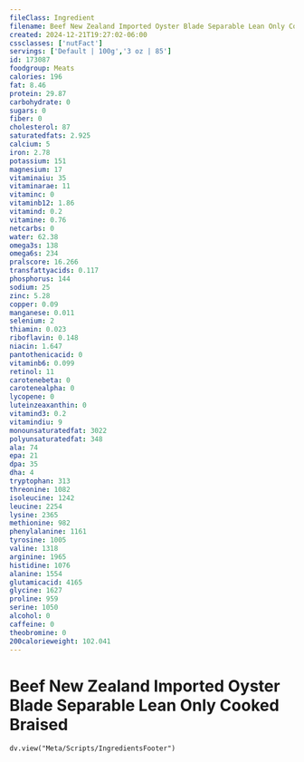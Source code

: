 ```yaml
---
fileClass: Ingredient
filename: Beef New Zealand Imported Oyster Blade Separable Lean Only Cooked Braised
created: 2024-12-21T19:27:02-06:00
cssclasses: ['nutFact']
servings: ['Default | 100g','3 oz | 85']
id: 173087
foodgroup: Meats
calories: 196
fat: 8.46
protein: 29.87
carbohydrate: 0
sugars: 0
fiber: 0
cholesterol: 87
saturatedfats: 2.925
calcium: 5
iron: 2.78
potassium: 151
magnesium: 17
vitaminaiu: 35
vitaminarae: 11
vitaminc: 0
vitaminb12: 1.86
vitamind: 0.2
vitamine: 0.76
netcarbs: 0
water: 62.38
omega3s: 138
omega6s: 234
pralscore: 16.266
transfattyacids: 0.117
phosphorus: 144
sodium: 25
zinc: 5.28
copper: 0.09
manganese: 0.011
selenium: 2
thiamin: 0.023
riboflavin: 0.148
niacin: 1.647
pantothenicacid: 0
vitaminb6: 0.099
retinol: 11
carotenebeta: 0
carotenealpha: 0
lycopene: 0
luteinzeaxanthin: 0
vitamind3: 0.2
vitamindiu: 9
monounsaturatedfat: 3022
polyunsaturatedfat: 348
ala: 74
epa: 21
dpa: 35
dha: 4
tryptophan: 313
threonine: 1082
isoleucine: 1242
leucine: 2254
lysine: 2365
methionine: 982
phenylalanine: 1161
tyrosine: 1005
valine: 1318
arginine: 1965
histidine: 1076
alanine: 1554
glutamicacid: 4165
glycine: 1627
proline: 959
serine: 1050
alcohol: 0
caffeine: 0
theobromine: 0
200calorieweight: 102.041
---
```


# Beef New Zealand Imported Oyster Blade Separable Lean Only Cooked Braised

```dataviewjs
dv.view("Meta/Scripts/IngredientsFooter")
```